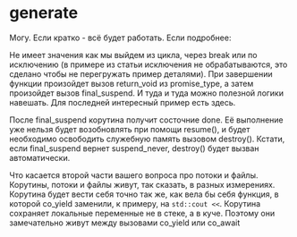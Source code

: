 # generate

Могу. Если кратко - всё будет работать. Если подробнее:

Не имеет значения как мы выйдем из цикла, через break или по исключению (в примере из статьи исключения не обрабатываются, это сделано чтобы не перегружать пример деталями). При завершении функции произойдет вызов return_void из promise_type, а затем произойдет вызов final_suspend. И туда и туда можно полезной логики навешать. Для последней интересный пример есть здесь.

После final_suspend корутина получит состочние done. Её выполнение уже нельзя будет возобновлять при помощи resume(), и будет необходимо освободить служебную память вызовом destroy(). Кстати, если final_suspend вернет suspend_never, destroy() будет вызван автоматически.

Что касается второй части вашего вопроса про потоки и файлы. Корутины, потоки и файлы живут, так сказать, в разных измерениях. Корутина будет вести себя точно так же, как вела бы себя функция, в которой co_yield заменили, к примеру, на `std::cout <<`. Корутина сохраняет локальные переменные не в стеке, а в куче. Поэтому они замечательно живут между вызовами co_yield или co_await